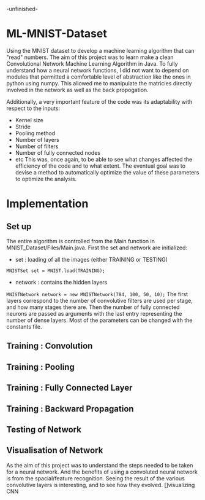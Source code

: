 -unfinished-

# ML-MNIST-Dataset
Using the MNIST dataset to develop a machine learning algorithm that can "read" numbers. 
The aim of this project was to learn make a clean Convolutional Network Machine Learning Algorithm in Java. 
To fully understand how a neural network functions, I did not want to depend on modules that permitted a comfortable level of abstraction like the ones in python using numpy.
This allowed me to manipulate the matricies directly involved in the network as well as the back propogation.

Additionally, a very important feature of the code was its adaptability with respect to the inputs:
* Kernel size
* Stride
* Pooling method
* Number of layers
* Number of filters
* Number of fully connected nodes
* etc
This was, once again, to be able to see what changes affected the efficiency of the code and to what extent.
The eventual goal was to devise a method to automatically optimize the value of these parameters to optimize the analysis.

# Implementation

## Set up

The entire algorithm is controlled from the Main function in MNIST_Dataset/Files/Main.java. First the set and network are initialized:
* set : loading of all the images (either TRAINING or TESTING)

`MNISTSet set = MNIST.load(TRAINING);`
* network : contains the hidden layers 

`MNISTNetwork network = new MNISTNetwork(784, 100, 50, 10);`
The first layers correspond to the number of convolutive filters are used per stage, and how many stages there are.
Then the number of fully connected neurons are passed as arguments with the last entry representing the number of dense layers.
Most of the parameters can be changed with the constants file.


## Training : Convolution

## Training : Pooling

## Training : Fully Connected Layer

## Training : Backward Propagation

## Testing of Network

## Visualisation of Network

As the aim of this project was to understand the steps needed to be taken for a neural network. 
And the benefits of using a convoluted neural network is from the spacial/feature recognition. 
Seeing the result of the various convolutive layers is interesting, and to see how they evolved.
[]visualizing CNN